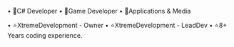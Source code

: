  • 📌C# Developer
 • 📌Game Developer
 • 📌Applications & Media

 • ⭐XtremeDevelopment - Owner
 • ⭐XtremeDevelopment - LeadDev
 • ⭐8+ Years coding experience.

